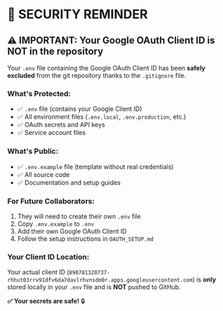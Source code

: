 # 🔐 SECURITY REMINDER

## ⚠️ IMPORTANT: Your Google OAuth Client ID is NOT in the repository

Your `.env` file containing the Google OAuth Client ID has been **safely excluded** from the git repository thanks to the `.gitignore` file.

### What's Protected:
- ✅ `.env` file (contains your Google Client ID)
- ✅ All environment files (`.env.local`, `.env.production`, etc.)
- ✅ OAuth secrets and API keys
- ✅ Service account files

### What's Public:
- ✅ `.env.example` file (template without real credentials)
- ✅ All source code
- ✅ Documentation and setup guides

### For Future Collaborators:
1. They will need to create their own `.env` file
2. Copy `.env.example` to `.env`
3. Add their own Google OAuth Client ID
4. Follow the setup instructions in `OAUTH_SETUP.md`

### Your Client ID Location:
Your actual client ID (`890781320737-rhhut03rrv91dfv6da7davlrhvnsdm0r.apps.googleusercontent.com`) is **only** stored locally in your `.env` file and is **NOT** pushed to GitHub.

**✅ Your secrets are safe!** 🔒

